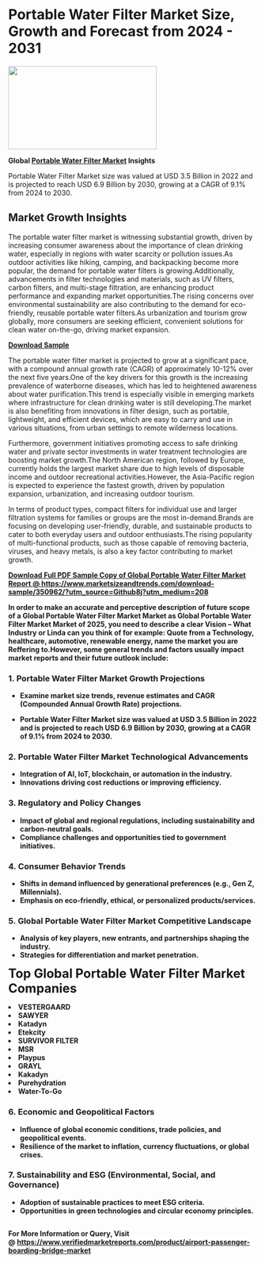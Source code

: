 <H1>Portable Water Filter Market Size, Growth and Forecast from 2024 - 2031</H1><img class="aligncenter size-medium wp-image-584254" src="https://thirdeyenews.in/wp-content/uploads/2024/09/Global-Market-Research-300x168.jpeg" alt="" width="300" height="168" /><p><strong>Global&nbsp;<a href="https://www.marketsizeandtrends.com/download-sample/350962/?utm_source=Github8j?utm_medium=208">Portable Water Filter Market</a> Insights</strong></p><p>Portable Water Filter Market size was valued at USD 3.5 Billion in 2022 and is projected to reach USD 6.9 Billion by 2030, growing at a CAGR of 9.1% from 2024 to 2030.</p><p><h2>Market Growth Insights</h2> <p>The portable water filter market is witnessing substantial growth, driven by increasing consumer awareness about the importance of clean drinking water, especially in regions with water scarcity or pollution issues.As outdoor activities like hiking, camping, and backpacking become more popular, the demand for portable water filters is growing.Additionally, advancements in filter technologies and materials, such as UV filters, carbon filters, and multi-stage filtration, are enhancing product performance and expanding market opportunities.The rising concerns over environmental sustainability are also contributing to the demand for eco-friendly, reusable portable water filters.As urbanization and tourism grow globally, more consumers are seeking efficient, convenient solutions for clean water on-the-go, driving market expansion.</p> <p><strong><a href="#">Download Sample</a></strong></p> <p>The portable water filter market is projected to grow at a significant pace, with a compound annual growth rate (CAGR) of approximately 10-12% over the next five years.One of the key drivers for this growth is the increasing prevalence of waterborne diseases, which has led to heightened awareness about water purification.This trend is especially visible in emerging markets where infrastructure for clean drinking water is still developing.The market is also benefiting from innovations in filter design, such as portable, lightweight, and efficient devices, which are easy to carry and use in various situations, from urban settings to remote wilderness locations.</p> <p>Furthermore, government initiatives promoting access to safe drinking water and private sector investments in water treatment technologies are boosting market growth.The North American region, followed by Europe, currently holds the largest market share due to high levels of disposable income and outdoor recreational activities.However, the Asia-Pacific region is expected to experience the fastest growth, driven by population expansion, urbanization, and increasing outdoor tourism.</p> <p>In terms of product types, compact filters for individual use and larger filtration systems for families or groups are the most in-demand.Brands are focusing on developing user-friendly, durable, and sustainable products to cater to both everyday users and outdoor enthusiasts.The rising popularity of multi-functional products, such as those capable of removing bacteria, viruses, and heavy metals, is also a key factor contributing to market growth.</p> <p><strong><a href="#"></p><p><span class=""><strong>Download Full PDF Sample Copy of Global Portable Water Filter Market Report</strong> @ <a href="https://www.marketsizeandtrends.com/download-sample/350962/?utm_source=Github8j?utm_medium=208" target="_blank">https://www.marketsizeandtrends.com/download-sample/350962/?utm_source=Github8j?utm_medium=208</a></span></p><p>In order to make an accurate and perceptive description of future scope of a Global&nbsp;Portable Water Filter Market Market as Global&nbsp;Portable Water Filter Market Market of 2025, you need to describe a clear Vision &ndash; What Industry or Linda can you think of for example: Quote from a Technology, healthcare, automotive, renewable energy, name the market you are Reffering to.However, some general trends and factors usually impact market reports and their future outlook include:</p><h3>1.&nbsp;<strong>Portable Water Filter Market Growth Projections</strong></h3><ul><li>Examine market size trends, revenue estimates and CAGR (Compounded Annual Growth Rate) projections.</li><li><p>Portable Water Filter Market size was valued at USD 3.5 Billion in 2022 and is projected to reach USD 6.9 Billion by 2030, growing at a CAGR of 9.1% from 2024 to 2030.</p></li></ul><h3>2.&nbsp;<strong>Portable Water Filter Market Technological Advancements</strong></h3><ul><li>Integration of AI, IoT, blockchain, or automation in the industry.</li><li>Innovations driving cost reductions or improving efficiency.</li></ul><h3>3.&nbsp;<strong>Regulatory and Policy Changes</strong></h3><ul><li>Impact of global and regional regulations, including sustainability and carbon-neutral goals.</li><li>Compliance challenges and opportunities tied to government initiatives.</li></ul><h3>4.&nbsp;<strong>Consumer Behavior Trends</strong></h3><ul><li>Shifts in demand influenced by generational preferences (e.g., Gen Z, Millennials).</li><li>Emphasis on eco-friendly, ethical, or personalized products/services.</li></ul><h3>5.&nbsp;<strong>Global Portable Water Filter Market Competitive Landscape</strong></h3><ul><li>Analysis of key players, new entrants, and partnerships shaping the industry.</li><li>Strategies for differentiation and market penetration.</li></ul><p data-pm-slice="1 1 []"><span style="color: inherit; font-family: inherit; font-size: 25px;">Top Global Portable Water Filter Market Companies</span></p><div class="" data-test-id=""><p><li>VESTERGAARD</li><li> SAWYER</li><li> Katadyn</li><li> Etekcity</li><li> SURVIVOR FILTER</li><li> MSR</li><li> Playpus</li><li> GRAYL</li><li> Kakadyn</li><li> Purehydration</li><li> Water-To-Go</li></p></div><h3>6.&nbsp;<strong>Economic and Geopolitical Factors</strong></h3><ul><li>Influence of global economic conditions, trade policies, and geopolitical events.</li><li>Resilience of the market to inflation, currency fluctuations, or global crises.</li></ul><h3>7.&nbsp;<strong>Sustainability and ESG (Environmental, Social, and Governance)</strong></h3><ul><li>Adoption of sustainable practices to meet ESG criteria.</li><li>Opportunities in green technologies and circular economy principles.</li></ul><h2><strong style="font-size: 14px;">For More Information or Query, Visit @&nbsp;</strong><a style="background-color: #ffffff; font-size: 14px;" href="https://www.marketsizeandtrends.com/report/portable-water-filter-market/" target="_blank">https://www.verifiedmarketreports.com/product/airport-passenger-boarding-bridge-market</a></h2>